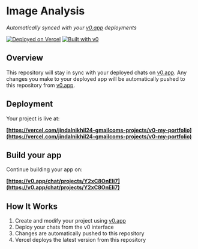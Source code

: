 # Image Analysis

*Automatically synced with your [v0.app](https://v0.app) deployments*

[![Deployed on Vercel](https://img.shields.io/badge/Deployed%20on-Vercel-black?style=for-the-badge&logo=vercel)](https://vercel.com/jindalnikhil24-gmailcoms-projects/v0-my-portfolio)
[![Built with v0](https://img.shields.io/badge/Built%20with-v0.app-black?style=for-the-badge)](https://v0.app/chat/projects/Y2xC8OnEIi7)

## Overview

This repository will stay in sync with your deployed chats on [v0.app](https://v0.app).
Any changes you make to your deployed app will be automatically pushed to this repository from [v0.app](https://v0.app).

## Deployment

Your project is live at:

**[https://vercel.com/jindalnikhil24-gmailcoms-projects/v0-my-portfolio](https://vercel.com/jindalnikhil24-gmailcoms-projects/v0-my-portfolio)**

## Build your app

Continue building your app on:

**[https://v0.app/chat/projects/Y2xC8OnEIi7](https://v0.app/chat/projects/Y2xC8OnEIi7)**

## How It Works

1. Create and modify your project using [v0.app](https://v0.app)
2. Deploy your chats from the v0 interface
3. Changes are automatically pushed to this repository
4. Vercel deploys the latest version from this repository